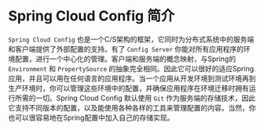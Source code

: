 # Spring Cloud Config 简介

`Spring Cloud Config` 也是一个C/S架构的框架，它同时为分布式系统中的服务端和客户端提供了外部配置的支持。有了 `Config Server` 你能对所有应用程序的环境配置，进行一个中心化的管理。客户端和服务端的概念映射，与Spring的 `Environment` 和 `PropertySource` 的抽象完全相同。因此它可以很好的适应Spring应用，并且可以用在任何语言的应用程序。当一个应用从开发环境到测试环境再到生产环境时，你可以管理这些环境中的配置，并确保应用程序在环境迁移时拥有运行所需的一切。Spring Cloud Config 默认使用 `Git` 作为服务端的存储技术，因此它支持不同版本的配置，以及能使用各种各样的工具来管理配置的内容。当然，你也可以很容易地在Spring配置中加入自己的存储实现。

